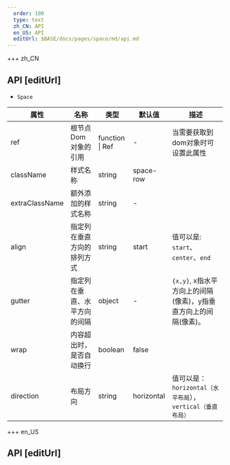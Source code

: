```yaml
---   
  order: 100
  type: text
  zh_CN: API
  en_US: API
  editUrl: $BASE/docs/pages/space/md/api.md
---      
```


+++  zh_CN
## API [editUrl]       

- <Code>Space</Code>

| 属性 | 名称 | 类型 | 默认值 | 描述 |
| --- | --- | --- | --- | --- |
| ref | 根节点Dom对象的引用 | function \| Ref | - | 当需要获取到dom对象时可设置此属性 |
| className |样式名称 | string | space-row |  |
| extraClassName | 额外添加的样式名称 | string | - |  |
| align | 指定列在垂直方向的排列方式 | string | start | 值可以是: <Code>start</Code>、<Code>center</Code>、<Code>end</Code> |
| gutter | 指定列在垂直、水平方向的间隔 | object | - | <Code>{x,y}</Code>, x指水平方向上的间隔(像素)，y指垂直方向上的间隔(像素)。|
| wrap | 内容超出时，是否自动换行 | boolean | false |  |
| direction | 布局方向 | string | horizontal | 值可以是： <Code>horizontal（水平布局</Code>），<Code>vertical（垂直布局）</Code>   |


+++ en_US
## API [editUrl]     

